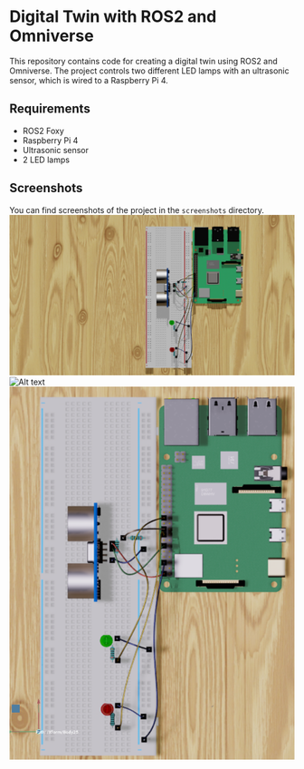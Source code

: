 # Digital Twin with ROS2 and Omniverse

This repository contains code for creating a digital twin using ROS2 and Omniverse. The project controls two different LED lamps with an ultrasonic sensor, which is wired to a Raspberry Pi 4.

## Requirements

- ROS2 Foxy
- Raspberry Pi 4
- Ultrasonic sensor
- 2 LED lamps

## Screenshots

You can find screenshots of the project in the `screenshots` directory.
![Alt text](Screenshots/Assembly.png)
![Alt text](Screenshots/RealSystem.jpg)
![Alt text](Screenshots/DigitalTwin.png)
